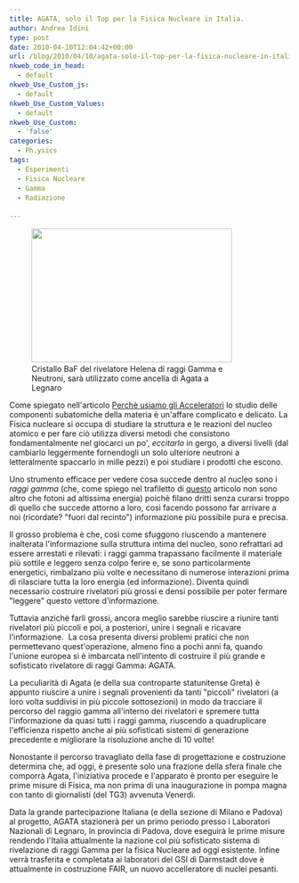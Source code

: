 ```yaml
---
title: AGATA, solo il Top per la Fisica Nucleare in Italia.
author: Andrea Idini
type: post
date: 2010-04-10T12:04:42+00:00
url: /blog/2010/04/10/agata-solo-il-top-per-la-fisica-nucleare-in-italia/
nkweb_code_in_head:
  - default
nkweb_Use_Custom_js:
  - default
nkweb_Use_Custom_Values:
  - default
nkweb_Use_Custom:
  - 'false'
categories:
  - Ph.ysics
tags:
  - Esperimenti
  - Fisica Nucleare
  - Gamma
  - Radiazione

---
```

<figure id="attachment_574" aria-describedby="caption-attachment-574" style="width: 360px" class="wp-caption alignleft"><a href="/wp-content/uploads/2010/04/Helena.jpg" rel="lightbox[573]"><img class="size-medium wp-image-574 " title="Helena" src="/wp-content/uploads/2010/04/Helena-300x199.jpg" alt="" width="360" height="240" srcset="http://www.phme.it/wp-content/uploads/2010/04/Helena-300x199.jpg 300w, http://www.phme.it/wp-content/uploads/2010/04/Helena.jpg 500w" sizes="(max-width: 360px) 100vw, 360px" /></a><figcaption id="caption-attachment-574" class="wp-caption-text">Cristallo BaF del rivelatore Helena di raggi Gamma e Neutroni, sarà utilizzato come ancella di Agata a Legnaro</figcaption></figure> 

Come spiegato nell'articolo [Perchè usiamo gli Acceleratori][1] lo studio delle componenti subatomiche della materia è un'affare complicato e delicato. La Fisica nucleare si occupa di studiare la struttura e le reazioni del nucleo atomico e per fare ciò utilizza diversi metodi che consistono fondamentalmente nel giocarci un po', _eccitarlo_ in gergo, a diversi livelli (dal cambiarlo leggermente fornendogli un solo ulteriore neutroni a letteralmente spaccarlo in mille pezzi) e poi studiare i prodotti che escono.

Uno strumento efficace per vedere cosa succede dentro al nucleo sono i _raggi gamma_ (che, come spiego nel trafiletto di [questo][2] articolo non sono altro che fotoni ad altissima energia) poichè filano dritti senza curarsi troppo di quello che succede attorno a loro, così facendo possono far arrivare a noi (ricordate? "fuori dal recinto") informazione più possibile pura e precisa.<!--more-->

Il grosso problema è che, così come sfuggono riuscendo a mantenere inalterata l'informazione sulla struttura intima del nucleo, sono refrattari ad essere arrestati e rilevati: i raggi gamma trapassano facilmente il materiale più sottile e leggero senza colpo ferire e, se sono particolarmente energetici, rimbalzano più volte e necessitano di numerose interazioni prima di rilasciare tutta la loro energia (ed informazione). Diventa quindi necessario costruire rivelatori più grossi e densi possibile per poter fermare "leggere" questo vettore d'informazione.

Tuttavia anzichè farli grossi, ancora meglio sarebbe riuscire a riunire tanti rivelatori più piccoli e poi, a posteriori, unire i segnali e ricavare l'informazione.  La cosa presenta diversi problemi pratici che non permettevano quest'operazione, almeno fino a pochi anni fa, quando l'unione europea si è imbarcata nell'intento di costruire il più grande e sofisticato rivelatore di raggi Gamma: AGATA.

La peculiarità di Agata (e della sua controparte statunitense Greta) è appunto riuscire a unire i segnali provenienti da tanti "piccoli" rivelatori (a loro volta suddivisi in più piccole sottosezioni) in modo da tracciare il percorso del raggio gamma all'interno dei rivelatori e spremere tutta l'informazione da quasi tutti i raggi gamma, riuscendo a quadruplicare l'efficienza rispetto anche ai più sofisticati sistemi di generazione precedente e migliorare la risoluzione anche di 10 volte!

Nonostante il percorso travagliato della fase di progettazione e costruzione determina che, ad oggi, è presente solo una frazione della sfera finale che comporrà Agata, l'iniziativa procede e l'apparato è pronto per eseguire le prime misure di Fisica, ma non prima di una inaugurazione in pompa magna con tanto di giornalisti (del TG3) avvenuta Venerdì.

Data la grande partecipazione Italiana (e della sezione di Milano e Padova) al progetto, AGATA stazionerà per un primo periodo presso i Laboratori Nazionali di Legnaro, in provincia di Padova, dove eseguirà le prime misure rendendo l'Italia attualmente la nazione col più sofisticato sistema di rivelazione di raggi Gamma per la fisica Nucleare ad oggi esistente. Infine verrà trasferita e completata ai laboratori del GSI di Darmstadt dove è attualmente in costruzione FAIR, un nuovo accelleratore di nuclei pesanti.

 [1]: http://www.phme.it/2010/02/perche-usiamo-gli-acceleratori/
 [2]: http://www.phme.it/2010/01/body-scanner-e-rischi-per-la-salute-ne-vale-la-pena/